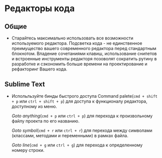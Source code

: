 #  Редакторы кода

## Общие

* Старайтесь максимально использовать все возможности используемого редактора. 
   Подсветка кода - не единственное преимущество вашего современного редактора перед стандартным блокнотом.
   Владение сочетаниями клавиш, использование снипетов и встроенные инструменты редакторя позоволят сократить рутину в разработке и сэкономить больше времени на проектирование и рефакторинг Вашего кода.


## Sublime Text

* Испольльзуйте бинды быстрого доступа
  Command palete(`cmd + shift + p` или `ctrl + shift + p`) для доступа к функционалу редактора, доступному из меню.

  _Goto anything_(`cmd + p` или `ctrl + p`) для перехода к произвольному файлу проекта по его названию.
  
  _Goto symbol_(`cmd + r` или `ctrl + r`) для перехода между символами (классами, методами и переменными) в рамках файла.
  
  _Goto line_(`cmd + g` или `ctrl + g`) для перехода к определенному номеру строки.